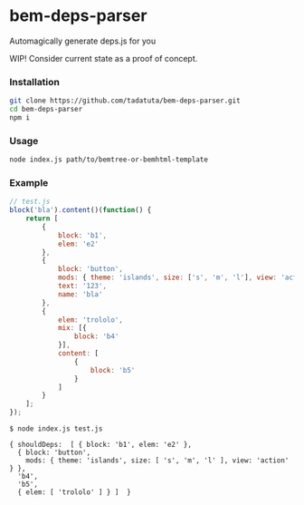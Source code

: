 # bem-deps-parser

Automagically generate deps.js for you

WIP! Consider current state as a proof of concept.

### Installation
```sh
git clone https://github.com/tadatuta/bem-deps-parser.git
cd bem-deps-parser
npm i
```

### Usage
```sh
node index.js path/to/bemtree-or-bemhtml-template
```

### Example
```js
// test.js
block('bla').content()(function() {
    return [
        {
            block: 'b1',
            elem: 'e2'
        },
        {
            block: 'button',
            mods: { theme: 'islands', size: ['s', 'm', 'l'], view: 'action' },
            text: '123',
            name: 'bla'
        },
        {
            elem: 'trololo',
            mix: [{
                block: 'b4'
            }],
            content: [
                {
                    block: 'b5'
                }
            ]
        }
    ];
});
```

```
$ node index.js test.js

{ shouldDeps:  [ { block: 'b1', elem: 'e2' },
  { block: 'button',
    mods: { theme: 'islands', size: [ 's', 'm', 'l' ], view: 'action' } },
  'b4',
  'b5',
  { elem: [ 'trololo' ] } ]  }
```
